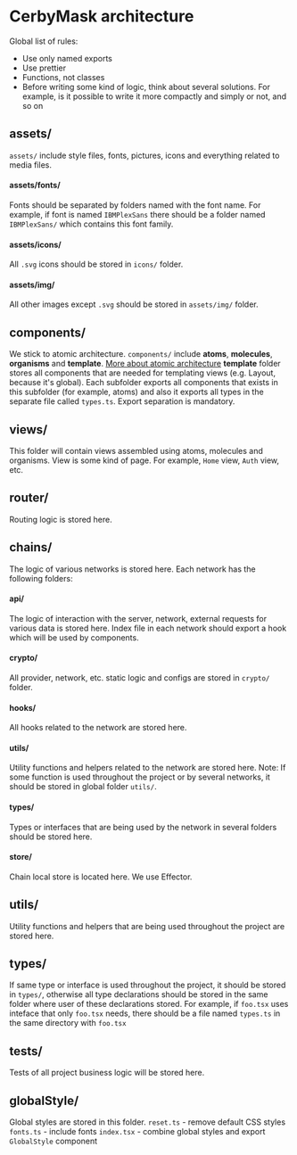 # CerbyMask architecture

Global list of rules:

- Use only named exports
- Use prettier
- Functions, not classes
- Before writing some kind of logic, think about several solutions. For example, is it possible to write it more compactly and simply or not, and so on

## assets/

`assets/` include style files, fonts, pictures, icons and everything related to media files.

#### assets/fonts/

Fonts should be separated by folders named with the font name.
For example, if font is named `IBMPlexSans` there should be a folder named `IBMPlexSans/` which contains this font family.

#### assets/icons/

All `.svg` icons should be stored in `icons/` folder.

#### assets/img/

All other images except `.svg` should be stored in `assets/img/` folder.

## components/

We stick to atomic architecture.
`components/` include **atoms**, **molecules**, **organisms** and **template**.
[More about atomic architecture](https://github.com/danilowoz/react-atomic-design)
**template** folder stores all components that are needed for templating views (e.g. Layout, because it's global).
Each subfolder exports all components that exists in this subfolder (for example, atoms) and also it exports all types in the separate file called `types.ts`. Export separation is mandatory.

## views/

This folder will contain views assembled using atoms, molecules and organisms. View is some kind of page. For example, `Home` view, `Auth` view, etc.

## router/

Routing logic is stored here.

## chains/

The logic of various networks is stored here. Each network has the following folders:

#### api/

The logic of interaction with the server, network, external requests for various data is stored here. Index file in each network should export a hook which will be used by components.

#### crypto/

All provider, network, etc. static logic and configs are stored in `crypto/` folder.

#### hooks/

All hooks related to the network are stored here.

#### utils/

Utility functions and helpers related to the network are stored here.
Note: If some function is used throughout the project or by several networks, it should be stored in global folder `utils/`.

#### types/

Types or interfaces that are being used by the network in several folders should be stored here.

#### store/

Chain local store is located here. We use Effector.

## utils/

Utility functions and helpers that are being used throughout the project are stored here.

## types/

If same type or interface is used throughout the project, it should be stored in `types/`, otherwise all type declarations should be stored in the same folder where user of these declarations stored. For example, if `foo.tsx` uses inteface that only `foo.tsx` needs, there should be a file named `types.ts` in the same directory with `foo.tsx`

## tests/

Tests of all project business logic will be stored here.

## globalStyle/

Global styles are stored in this folder.
`reset.ts` - remove default CSS styles
`fonts.ts` - include fonts
`index.tsx` - combine global styles and export `GlobalStyle` component
